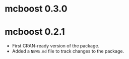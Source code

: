 # mcboost 0.3.0

# mcboost 0.2.1
* First CRAN-ready version of the package.
* Added a `NEWS.md` file to track changes to the package.

